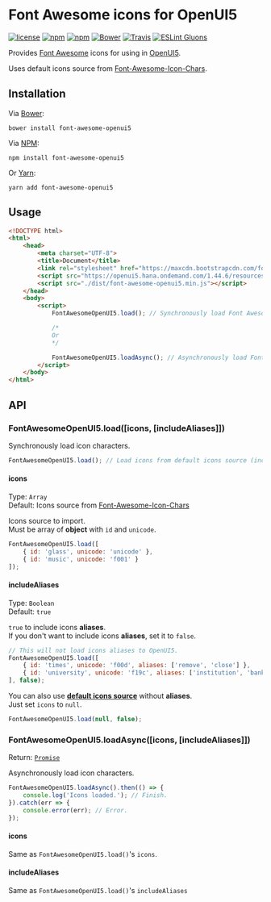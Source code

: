 # Font Awesome icons for OpenUI5
[![license](https://img.shields.io/github/license/gluons/font-awesome-openui5.svg?style=flat-square)](https://github.com/gluons/font-awesome-openui5/blob/master/LICENSE)
[![npm](https://img.shields.io/npm/v/font-awesome-openui5.svg?style=flat-square)](https://www.npmjs.com/package/font-awesome-openui5)
[![npm](https://img.shields.io/npm/dt/font-awesome-openui5.svg?style=flat-square)](https://www.npmjs.com/package/font-awesome-openui5)
[![Bower](https://img.shields.io/bower/v/font-awesome-openui5.svg?style=flat-square)](https://github.com/gluons/font-awesome-openui5)
[![Travis](https://img.shields.io/travis/gluons/font-awesome-openui5.svg?style=flat-square)](https://travis-ci.org/gluons/font-awesome-openui5)
[![ESLint Gluons](https://img.shields.io/badge/code%20style-gluons-9C27B0.svg?style=flat-square)](https://github.com/gluons/eslint-config-gluons)

Provides [Font Awesome](http://fontawesome.io/) icons for using in [OpenUI5](http://openui5.org/).

Uses default icons source from [Font-Awesome-Icon-Chars](https://github.com/gluons/Font-Awesome-Icon-Chars).

## Installation

Via [Bower](https://bower.io/):

```
bower install font-awesome-openui5
```

Via [NPM](https://www.npmjs.com/):

```
npm install font-awesome-openui5
```

Or [Yarn](https://yarnpkg.com/):

```
yarn add font-awesome-openui5
```

## Usage

```html
<!DOCTYPE html>
<html>
	<head>
		<meta charset="UTF-8">
		<title>Document</title>
		<link rel="stylesheet" href="https://maxcdn.bootstrapcdn.com/font-awesome/4.7.0/css/font-awesome.min.css">
		<script src="https://openui5.hana.ondemand.com/1.44.6/resources/sap-ui-core.js"></script>
		<script src="./dist/font-awesome-openui5.min.js"></script>
	</head>
	<body>
		<script>
			FontAwesomeOpenUI5.load(); // Synchronously load Font Awesome icons to OpenUI5

			/*
			Or
			*/

			FontAwesomeOpenUI5.loadAsync(); // Asynchronously load Font Awesome icons to OpenUI5
		</script>
	</body>
</html>
```

## API

### FontAwesomeOpenUI5.load([icons, [includeAliases]])

Synchronously load icon characters.

```javascript
FontAwesomeOpenUI5.load(); // Load icons from default icons source (include aliases).
```

#### icons
Type: `Array`  
Default: Icons source from [Font-Awesome-Icon-Chars](https://github.com/gluons/Font-Awesome-Icon-Chars)

Icons source to import.  
Must be array of **object** with `id` and `unicode`.

```javascript
FontAwesomeOpenUI5.load([
	{ id: 'glass', unicode: 'unicode' },
	{ id: 'music', unicode: 'f001' }
]);
```

#### includeAliases
Type: `Boolean`  
Default: `true`

`true` to include icons **aliases**.  
If you don't want to include icons **aliases**, set it to `false`.

```javascript
// This will not load icons aliases to OpenUI5.
FontAwesomeOpenUI5.load([
	{ id: 'times', unicode: 'f00d', aliases: ['remove', 'close'] },
	{ id: 'university', unicode: 'f19c', aliases: ['institution', 'bank'] }
], false);
```

You can also use [**default icons source**](https://github.com/gluons/Font-Awesome-Icon-Chars) without **aliases**.  
Just set `icons` to `null`.

```javascript
FontAwesomeOpenUI5.load(null, false);
```

### FontAwesomeOpenUI5.loadAsync([icons, [includeAliases]])
Return: [`Promise`](https://developer.mozilla.org/en-US/docs/Web/JavaScript/Reference/Global_Objects/Promise)

Asynchronously load icon characters.

```javascript
FontAwesomeOpenUI5.loadAsync().then(() => {
	console.log('Icons loaded.'); // Finish.
}).catch(err => {
	console.error(err); // Error.
});
```

#### icons

Same as `FontAwesomeOpenUI5.load()`'s `icons`.

#### includeAliases

Same as `FontAwesomeOpenUI5.load()`'s `includeAliases`
